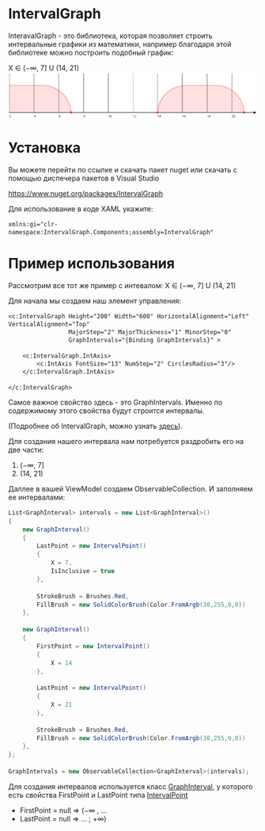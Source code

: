# IntervalGraph

InteravalGraph - это библиотека, которая позволяет строить интервальные графики из математики, например благодаря этой библиотеке можно построить подобный график:

X ∈ (−∞, 7] U (14, 21)
![](https://github.com/C0ntrolDev/IntervalGraph/blob/master/Docs/Images/Image1.png)

# Установка

Вы можете перейти по ссылке и скачать пакет nuget или скачать с помощью диспечера пакетов в Visual Studio

https://www.nuget.org/packages/IntervalGraph

Для использование в коде XAML укажите:

```
xmlns:gi="clr-namespace:IntervalGraph.Components;assembly=IntervalGraph"
```

# Пример использования

Рассмотрим все тот же пример с интевалом: X ∈ (−∞, 7] U (14, 21)

Для начала мы создаем наш элемент управления:

```XAML
<c:IntervalGraph Height="200" Width="600" HorizontalAlignment="Left" VerticalAlignment="Top"
                 MajorStep="2" MajorThickness="1" MinorStep="0"
                 GraphIntervals="{Binding GraphIntervals}" >

    <c:IntervalGraph.IntAxis>
        <c:IntAxis FontSize="13" NumStep="2" CirclesRadius="3"/>
    </c:IntervalGraph.IntAxis>

</c:IntervalGraph>
```

Самое важное свойство здесь - это GraphIntervals.
Именно по содержимому этого свойства будут строится интервалы.

(Подробнее об IntervalGraph, можно узнать [здесь](http://example.com/)).

Для создания нашего интервала нам потребуется раздробить его на две части:
1) (−∞, 7]
2) (14, 21)

Даллее в вашей ViewModel создаем ObservableCollection<GraphInterval>. И заполняем ее интервалами:
```C#
List<GraphInterval> intervals = new List<GraphInterval>()
{
    new GraphInterval()
    {
        LastPoint = new IntervalPoint()
        {
            X = 7,
            IsInclusive = true
        },

        StrokeBrush = Brushes.Red,
        FillBrush = new SolidColorBrush(Color.FromArgb(30,255,0,0))
    },

    new GraphInterval()
    {
        FirstPoint = new IntervalPoint()
        { 
            X = 14 
        },

        LastPoint = new IntervalPoint()
        { 
            X = 21
        },

        StrokeBrush = Brushes.Red,
        FillBrush = new SolidColorBrush(Color.FromArgb(30,255,0,0))
    },
};

GraphIntervals = new ObservableCollection<GraphInterval>(intervals);
```

Для создания интервалов используется класс [GraphInterval](http://example.com/), у которого есть свойства FirstPoint и LastPoint типа [IntervalPoint](http://example.com/)

- FirstPoint = null  => (−∞ , ...
- LastPoint = null  => ... ; +∞)
